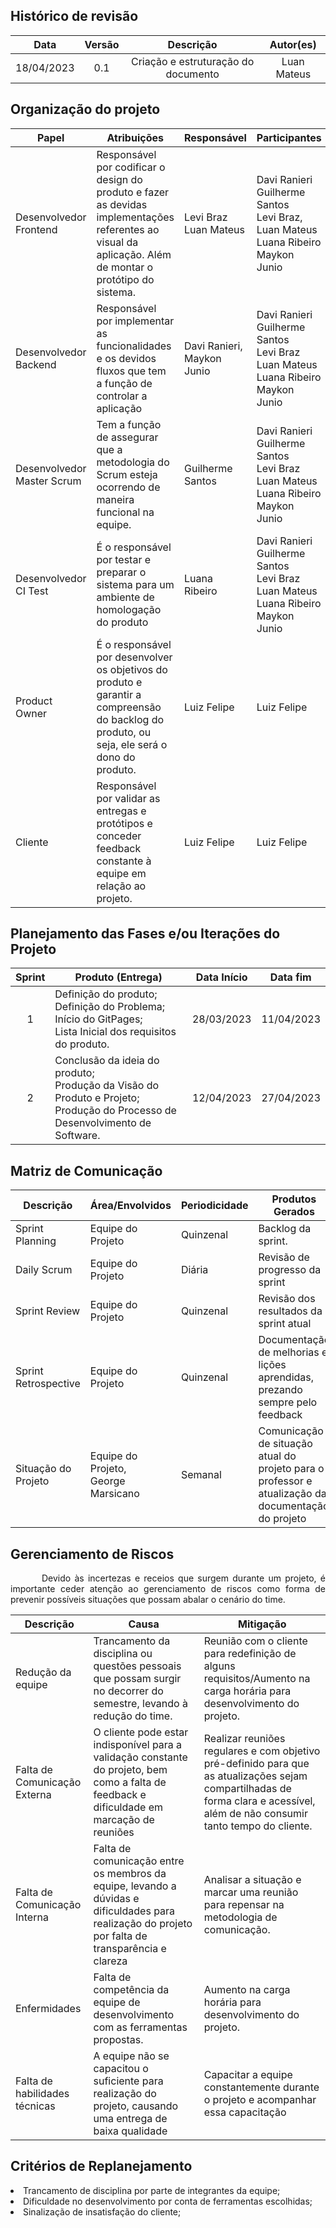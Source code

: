 ## Histórico de revisão

| Data       | Versão | Descrição                           | Autor(es)     |
| :----------: | :------: | :-----------------------------------: | :-------------: |
| 18/04/2023 | 0.1 | Criação e estruturação do documento | Luan Mateus |

## Organização do projeto

| Papel         | Atribuições                                                  | Responsável        | Participantes                                                |
| ------------- | ------------------------------------------------------------ | ------------------ | ------------------------------------------------------------ |
| Desenvolvedor Frontend | Responsável por codificar o design do produto e fazer as devidas implementações referentes ao visual da aplicação. Além de montar o protótipo do sistema. | Levi Braz<br> Luan Mateus | Davi Ranieri<br> Guilherme Santos<br> Levi Braz,<br> Luan Mateus<br> Luana Ribeiro<br> Maykon Junio |
| Desenvolvedor Backend  | Responsável por implementar as funcionalidades e os devidos fluxos que tem a função de controlar a aplicação | Davi Ranieri,<br> Maykon Junio | Davi Ranieri<br> Guilherme Santos<br> Levi Braz<br> Luan Mateus<br> Luana Ribeiro<br> Maykon Junio |
| Desenvolvedor Master Scrum | Tem a função de assegurar que a metodologia do Scrum esteja ocorrendo de maneira funcional na equipe. | Guilherme Santos | Davi Ranieri<br> Guilherme Santos<br> Levi Braz<br> Luan Mateus<br> Luana Ribeiro<br> Maykon Junio |
| Desenvolvedor CI Test | É o responsável por testar e preparar o sistema para um ambiente de homologação do produto | Luana Ribeiro | Davi Ranieri<br> Guilherme Santos<br> Levi Braz<br> Luan Mateus<br> Luana Ribeiro<br> Maykon Junio |
| Product Owner | É o responsável por desenvolver os objetivos do produto e garantir a compreensão do backlog do produto, ou seja, ele será o dono do produto. | Luiz Felipe | Luiz Felipe |
| Cliente | Responsável por validar as entregas e protótipos e conceder feedback constante à equipe em relação ao projeto. | Luiz Felipe | Luiz Felipe |

## Planejamento das Fases e/ou Iterações do Projeto

| Sprint| Produto (Entrega) | Data Início | Data fim |
| :------:| ---------------- | ----------- | -------- |
| 1 | Definição do produto;<br>Definição do Problema;<br>Início do GitPages;<br>Lista Inicial dos requisitos do produto. | 28/03/2023 | 11/04/2023 |
| 2 | Conclusão da ideia do produto;<br>Produção da Visão do Produto e Projeto;<br>Produção do Processo de Desenvolvimento de Software. | 12/04/2023 | 27/04/2023 |


## Matriz de Comunicação

| Descrição | Área/Envolvidos | Periodicidade | Produtos Gerados |
| --------- | --------------- | ------------- | ---------------- |
| Sprint Planning | Equipe do Projeto | Quinzenal | Backlog da sprint. |
| Daily Scrum | Equipe do Projeto | Diária | Revisão de progresso da sprint |
| Sprint Review | Equipe do Projeto | Quinzenal | Revisão dos resultados da sprint atual |
| Sprint Retrospective | Equipe do Projeto | Quinzenal | Documentação de melhorias e lições aprendidas, prezando sempre pelo feedback |
| Situação do Projeto | Equipe do Projeto,<br> George Marsicano| Semanal | Comunicação de situação atual do projeto para o professor e atualização da documentação do projeto |

## Gerenciamento de Riscos
<p style="text-indent: 50px;text-align: justify;">
Devido às incertezas e receios que surgem durante um projeto, é importante ceder atenção ao gerenciamento de riscos como forma de prevenir possíveis situações que possam abalar o cenário do time.
</p>

| Descrição | Causa | Mitigação |
| --------- | --------------- | ---------------- |
| Redução da equipe | Trancamento da disciplina ou questões pessoais que possam surgir no decorrer do semestre, levando à redução do time. | Reunião com o cliente para redefinição de alguns requisitos/Aumento na carga horária para desenvolvimento do projeto. |
| Falta de Comunicação Externa | O cliente pode estar indisponível para a validação constante do projeto, bem como a falta de feedback e dificuldade em marcação de reuniões | Realizar reuniões regulares e com objetivo pré-definido para que as atualizações sejam compartilhadas de forma clara e acessível, além de não consumir tanto tempo do cliente. |
| Falta de Comunicação Interna | Falta de comunicação entre os membros da equipe, levando a dúvidas e dificuldades para realização do projeto por falta de transparência e clareza | Analisar a situação e marcar uma reunião para repensar na metodologia de comunicação. |
| Enfermidades | Falta de competência da equipe de desenvolvimento com as ferramentas propostas. | Aumento na carga horária para desenvolvimento do projeto. |
| Falta de habilidades técnicas | A equipe não se capacitou o suficiente para realização do projeto, causando uma entrega de baixa qualidade | Capacitar a equipe constantemente durante o projeto e acompanhar essa capacitação |

## Critérios de Replanejamento

<li>Trancamento de disciplina por parte de integrantes da equipe;</li>
<li>Dificuldade no desenvolvimento por conta de ferramentas escolhidas;</li>
<li>Sinalização de insatisfação do cliente;</li>

